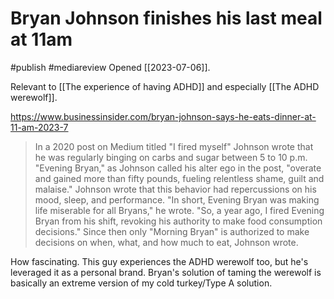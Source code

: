 # Bryan Johnson finishes his last meal at 11am
#publish 
#mediareview 
Opened [[2023-07-06]].

Relevant to [[The experience of having ADHD]] and especially [[The ADHD werewolf]].

https://www.businessinsider.com/bryan-johnson-says-he-eats-dinner-at-11-am-2023-7

> In a 2020 post on Medium titled "I fired myself" Johnson wrote that he was regularly binging on carbs and sugar between 5 to 10 p.m. "Evening Bryan," as Johnson called his alter ego in the post, "overate and gained more than fifty pounds, fueling relentless shame, guilt and malaise." 
> Johnson wrote that this behavior had repercussions on his mood, sleep, and performance. "In short, Evening Bryan was making life miserable for all Bryans," he wrote. 
> "So, a year ago, I fired Evening Bryan from his shift, revoking his authority to make food consumption decisions." Since then only "Morning Bryan" is authorized to make decisions on when, what, and how much to eat, Johnson wrote. 

How fascinating. This guy experiences the ADHD werewolf too, but he's leveraged it as a personal brand. Bryan's solution of taming the werewolf is basically an extreme version of my cold turkey/Type A solution.

